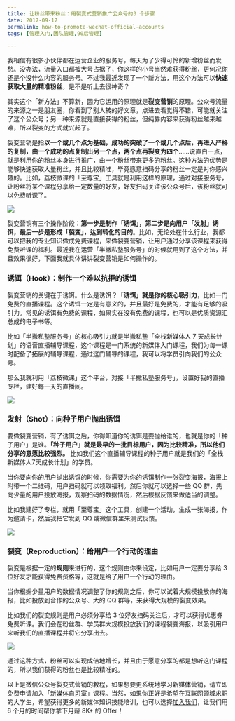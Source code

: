 ```yaml
---
title: 让粉丝带来粉丝：用裂变式营销推广公众号的3 个步骤
date: 2017-09-17
permalink: how-to-promote-wechat-official-accounts
tags: [管理入门,团队管理,90后管理]

---
```

我相信有很多小伙伴都在运营企业的服务号，每天为了少得可怜的新增粉丝而发愁。没办法，流量入口都被大号占据了，你这样的小号当然难获得粉丝，更何况你还是个没什么内容的服务号。不过我最近发现了一个新方法，用这个方法可以**快速获取大量的精准粉丝**，是不是听上去很神奇？

其实这个「新方法」不算新，因为它运用的原理就是**裂变营销**的原理。公众号流量的来源之一是朋友圈，你看到了别人转的好文章，点进去看觉得不错，可能就关注了这个公众号；另一种来源就是直接获得的粉丝，但纯靠内容来获得粉丝越来越难，所以裂变的方式就兴起了。

裂变营销是指**以一个或几个点为基础，成功的突破了一个或几个点后，再进入严格的复制，由一个成功的点复制出另一个点，两个点再裂变为四个**……说直白一点，就是利用你的粉丝本身进行推广，由一个粉丝带来更多的粉丝。这种方法的优势是能够快速获取大量粉丝，并且比较精准，毕竟愿意扫码分享的粉丝一定是对你感兴趣的。比如，荔枝微课的「至尊宝」工具就是利用这样的原理，通过对接服务号，让粉丝将某个课程分享给一定数量的好友，好友扫码关注该公众号后，该粉丝就可以免费听课了。

![](http://cdn.bpteach.com/17-9-18/86813301.jpg)



裂变营销有三个操作阶段：**第一步是制作「诱饵」，第二步是向用户「发射」诱饵，最后一步是形成「裂变」，达到转化的目的**。比如，无论处在什么行业，我都可以把我的专业知识做成免费课程，来做裂变营销，让用户通过分享该课程来获得免费听课的福利。最近我在运营「半撇私塾服务号」的时候就用到了这个方法，并且效果很好，下面我就具体讲讲裂变营销是如何操作的。

### 诱饵（Hook）：制作一个难以抗拒的诱饵 

裂变营销的关键在于诱饵。什么是诱饵？**「诱饵」就是你的核心吸引力**，比如一门免费的直播课程。这个诱饵一定是有意义的，并且最好是免费的，才能有足够的吸引力。常见的诱饵有免费的课程，如果实在没有免费的课程，也可以是优质资源汇总成的电子书等。

比如「半撇私塾服务号」的核心吸引力就是半撇私塾「全栈新媒体人 7 天成长计划」的语音直播辅导课程，这个课程是一门系统的新媒体入门课程，我们为每一课时配备了拓展的辅导课程，通过这门辅导的课程，我可以将学员引向我们的公众号。

那么我就利用「荔枝微课」这个平台，对接「半撇私塾服务号」，设置好我的直播专栏，建好每一天的直播间。

![](http://cdn.bpteach.com/17-9-18/97313953.jpg)

### 发射（Shot）：向种子用户抛出诱饵

要做裂变营销，有了诱饵之后，你得知道你的诱饵是要抛给谁的，也就是你的「种子用户」是谁。**「种子用户」就是最早的一批目标用户，因为比较精准，所以他们分享的意愿比较强烈。** 比如我们这个直播辅导课程的种子用户就是我们的「全栈新媒体人7天成长计划」的学员。

当你要向你的用户抛出诱饵的时候，你需要为你的诱饵制作一张裂变海报，海报上附带一个二维码，用户扫码就可以领取福利。然后你就可以选择一些 QQ 群，先向少量的用户投放海报，观察扫码的数据情况，然后根据反馈来做适当的调整。

比如我建好了专栏，就用「至尊宝」这个工具，创建一个活动，生成一张海报，作为邀请卡，然后我把它发到 QQ 或微信群里来测试反馈。

![](http://cdn.bpteach.com/17-9-18/43380177.jpg)

### 裂变（Reproduction）：给用户一个行动的理由

裂变是根据一定的**规则**来进行的，这个规则由你来设定，比如用户一定要分享给 3 位好友才能获得免费资格等，这就是给了用户一个行动的理由。

当你根据少量用户的数据情况调整了你的规则之后，你可以试着大规模投放你的海报，比如投放到合作的公众号、大的 QQ 群等，来获得大规模的裂变效果。

比如我们的裂变规则是用户必须分享给 3 位好友扫码关注后，才可以获得优惠券免费听课。我们会在粉丝群、学员群大规模投放我们的课程裂变海报，以吸引用户来听我们的直播课程并将它分享出去。

![](http://cdn.bpteach.com/17-9-18/17961198.jpg)

通过这种方式，粉丝可以实现成倍地增长，并且由于愿意分享的都是想听这门课程的，所以我们获得的粉丝也是比较精准的。

以上是微信公众号裂变式营销的教程，如果想要更系统地学习新媒体营销，请立即免费申请加入「[新媒体自习室](http://learn.bpteach.com/course/100?utm_source=zhihu.com&utm_medium=referral&utm_campaign=mkg102-lx&utm_term=how-to-promote-wechat-official-accounts&utm_content=textlink)」课程。当然，如果你正好是希望在互联网领域求职的大学生，希望获得更多的新媒体知识技能培训，也可以选择[加入我们](http://www.bpteach.com/join-us?utm_source=zhihu.com&utm_medium=referral&utm_campaign=fsec-lx&utm_term=how-to-promote-wechat-official-accounts&utm_content=textlink)，让我们用 6 个月的时间帮你拿下月薪 8K+ 的 Offer！
